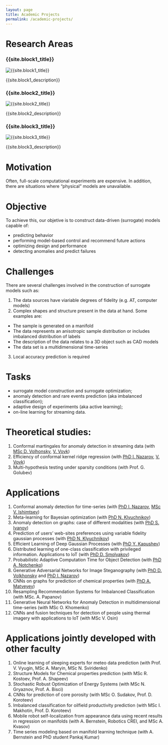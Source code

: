 ```yaml
---
layout: page
title: Academic Projects
permalink: /academic-projects/
---
```


<h1>Research Areas</h1>
  <div class="user">
    <div class="tech">
      <h3>{{site.block1_title}}</h3>
      <img alt="{{site.block1_title}}" src="{{ "/assets/img/adase_1.png" | prepend: site.baseurl }}" />
      <p>{{site.block1_description}}</p>
    </div>
    <div class="tech">
      <h3>{{site.block2_title}}</h3>
      <img alt="{{site.block2_title}}" src="{{ "/assets/img/adase_2.png" | prepend: site.baseurl }}" />
      <p>{{site.block2_description}}</p>
    </div>
</div>
<div class="user">
<div class="tech">
      <h3>{{site.block3_title}}</h3>
      <img alt="{{site.block3_title}}" src="{{ "/assets/img/adase_3.png" | prepend: site.baseurl }}" />
      <p>{{site.block3_description}}</p>
    </div>
</div>

# Motivation
Often, full-scale computational experiments are expensive. In addition, there are situations where “physical” models are unavailable.

# Objective
To achieve this, our objetive is to construct data-driven (surrogate) models capable of:
- predicting behavior
- performing model-based control and recommend future actions
- optimizing design and performance
- detecting anomalies and predict failures

# Challenges
There are several challenges involved in the construction of surrogate models such as:
1. The data sources have viariable degrees of fidelity (e.g. AT, computer models)
2. Complex shapes and structure present in the data at hand. Some examples are:
- The sample is generated on a manifold
- The data represents an anisotropic sample distribution or includes imbalanced distribution of labels
- The description of the data relates to a 3D object such as CAD models
- The data set is a multidimensional time-series
3. Local accuracy prediction is required

# Tasks
- surrogate model construction and surrogate optimization;
- anomaly detection and rare events prediction (aka imbalanced classification);
- adaptive design of experiments (aka active learning);
- on-line learning for streaming data.

# Theoretical studies:
1. Conformal martingales for anomaly detection in streaming data (with [MSc D. Volhonsky](/staff/DenisVolkhonsky/), [V. Vovk](http://www.vovk.net/))
2. Efficiency of conformal kernel ridge regression (with [PhD I. Nazarov](/staff/IvanNazarov/), [V. Vovk](http://www.vovk.net/))
3. Multi-hypothesis testing under sparsity conditions (with Prof. G. Golubev)

# Applications
1. Conformal anomaly detection for time-series (with [PhD I. Nazarov](/staff/IvanNazarov/), [MSc V. Ishimtsev](/staff/VladislavIshimtsev))
2. Meta-learning for Bayesian optimization (with [PhD N. Klyuchnikov](/staff/NikitaKlyuchnikov/))
3. Anomaly detection on graphs: case of different modalities (with [PhD S. Ivanov](/stuff/SergeyIvanov/))
4. Prediction of users’ web-sites preferences using variable fidelity gaussian processes (with [PhD N. Klyuchnikov](/staff/NikitaKlyuchnikov/))
5. Efficient Learning of Deep Gaussian Processes (with [PhD Y. Kapushev](/staff/YermekKapushev/))
6. Distributed learning of one-class classification with privileged information. Applications to IoT (with [PhD D. Smolyakov](/staff/DmitrySmolyakov/))
7. Probabilistic Adaptive Computation Time for Object Detection (with [PhD A. Notchenko](/staff/AlexanderNotchenko/))
8. Generative Adversarial Networks for Image Steganography (with [PhD D. Volkhonsky](/staff/DenisVolkhonsky/) and [PhD I. Nazarov](/staff/IvanNazarov/))
9. CNNs on graphs for prediction of chemical properties (with [PhD A. Matveyev](/staff/AlbertMatveyev/))
10. Resampling Recommendation Systems for Imbalanced Classification (with MSc. A. Papanov)
11. Generative Neural Networks for Anomaly Detection in multidimensional time-series (with MSc O. Khomenko)
12. CNNs and fusion techniques for detection of people using thermal imagery with applications to IoT (with MSc V. Osin)


# Applications jointly developed with other faculty
1. Online learning of sleeping experts for meteo data prediction (with Prof. V. Vyugin, MSc A. Maryin, MSc N. Sviridenko)
2. Structure Models for Chemical properties prediction (with MSc R. Kostoev, Prof. A. Shapeev)
3. Stochastic Robust Optimization of Energy Systems (with MSc N. Gryaznov, Prof. A. Bisci)
4. CNNs for prediction of core porosity (with MSc O. Sudakov, Prof. D. Koroteev)
5. Imbalanced classification for oilfield productivity prediction (with MSc I. Makhotin, Prof. D. Koroteev)
6. Mobile robot self-localization from appearance data using recent results in regression on manifolds (with A. Bernstein, Robotics CREI, and MSc A. Kvasov)
7. Time series modeling based on manifold learning technique (with A. Bernstein and PhD student Pankaj Kumar)
